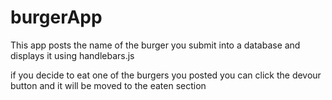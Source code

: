 # burgerApp
This app posts the name of the burger you submit into a database and displays it using handlebars.js

if you decide to eat one of the burgers you posted you can click the devour button and it will be moved to the eaten section